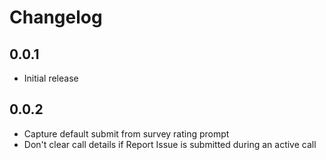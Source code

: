 # Changelog

## 0.0.1
- Initial release

## 0.0.2
- Capture default submit from survey rating prompt
- Don't clear call details if Report Issue is submitted during an active call

